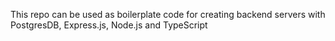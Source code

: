 This repo can be used as boilerplate code for creating backend servers with PostgresDB, Express.js, Node.js and TypeScript
